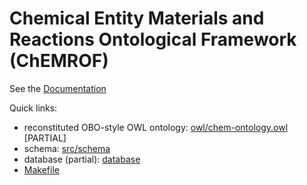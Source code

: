 # Chemical Entity Materials and Reactions Ontological Framework (ChEMROF)

See the [Documentation](https://chemkg.github.io/chemrof/home/)

Quick links:

 * reconstituted OBO-style OWL ontology: [owl/chem-ontology.owl](owl/chem-ontology.owl) [PARTIAL]
 * schema: [src/schema](src/schema)
 * database (partial): [database](database)
 * [Makefile](Makefile)
